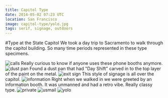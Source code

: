 ```yaml
---
title: Capitol Type
date: 2014-05-02 07:23 UTC
location: San Francisco
image: capitol-type/yolo.jpg
tags: serif, signage, outdoors
---
```


#Type at the State Capitol
We took a day trip to Sacramento to walk through the capitol building. So many time periods represented in these type specimens.

![calls][calls]
Really curious to know if anyone uses these phone booths anymore.
![dust pan][dayshift]
Found a dust pan that had "Day Shift" carved in to the top layer of the paint on the metal.
![exit sign][exit]
This style of signage is all over the capitol.
![information][information]
Right when we walked in we were greeted by an information booth. It was unmanned and had a retro vibe. Really classy type.
![private][private]
![usmail][usmail]
![yolo][yolo]

[calls]:images/capitol-type/calls.jpg
[dayshift]:images/capitol-type/dayshift.jpg
[exit]:images/capitol-type/exit.jpg
[information]:images/capitol-type/information.jpg
[private]:images/capitol-type/private.jpg
[usmail]:images/capitol-type/usmail.jpg
[yolo]:images/capitol-type/yolo.jpg
